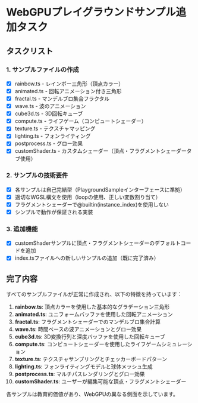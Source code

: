 # WebGPUプレイグラウンドサンプル追加タスク

## タスクリスト

### 1. サンプルファイルの作成
- [x] rainbow.ts - レインボー三角形（頂点カラー）
- [x] animated.ts - 回転アニメーション付き三角形
- [x] fractal.ts - マンデルブロ集合フラクタル
- [x] wave.ts - 波のアニメーション
- [x] cube3d.ts - 3D回転キューブ
- [x] compute.ts - ライフゲーム（コンピュートシェーダー）
- [x] texture.ts - テクスチャマッピング
- [x] lighting.ts - フォンライティング
- [x] postprocess.ts - グロー効果
- [x] customShader.ts - カスタムシェーダー（頂点・フラグメントシェーダータブ使用）

### 2. サンプルの技術要件
- [x] 各サンプルは自己完結型（PlaygroundSampleインターフェースに準拠）
- [x] 適切なWGSL構文を使用（loopの使用、正しい変数割り当て）
- [x] フラグメントシェーダーで@builtin(instance_index)を使用しない
- [x] シンプルで動作が保証される実装

### 3. 追加機能
- [x] customShaderサンプルに頂点・フラグメントシェーダーのデフォルトコードを追加
- [x] index.tsファイルへの新しいサンプルの追加（既に完了済み）

## 完了内容

すべてのサンプルファイルが正常に作成され、以下の特徴を持っています：

1. **rainbow.ts**: 頂点カラーを使用した基本的なグラデーション三角形
2. **animated.ts**: ユニフォームバッファを使用した回転アニメーション
3. **fractal.ts**: フラグメントシェーダーでのマンデルブロ集合計算
4. **wave.ts**: 時間ベースの波アニメーションとグロー効果
5. **cube3d.ts**: 3D変換行列と深度バッファを使用した回転キューブ
6. **compute.ts**: コンピュートシェーダーを使用したライフゲームシミュレーション
7. **texture.ts**: テクスチャサンプリングとチェッカーボードパターン
8. **lighting.ts**: フォンライティングモデルと球体メッシュ生成
9. **postprocess.ts**: マルチパスレンダリングとグロー効果
10. **customShader.ts**: ユーザーが編集可能な頂点・フラグメントシェーダー

各サンプルは教育的価値があり、WebGPUの異なる側面を示しています。